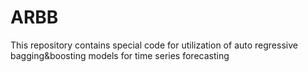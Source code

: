# ARBB
This repository contains special code for utilization of auto regressive bagging&boosting models for time series forecasting 
